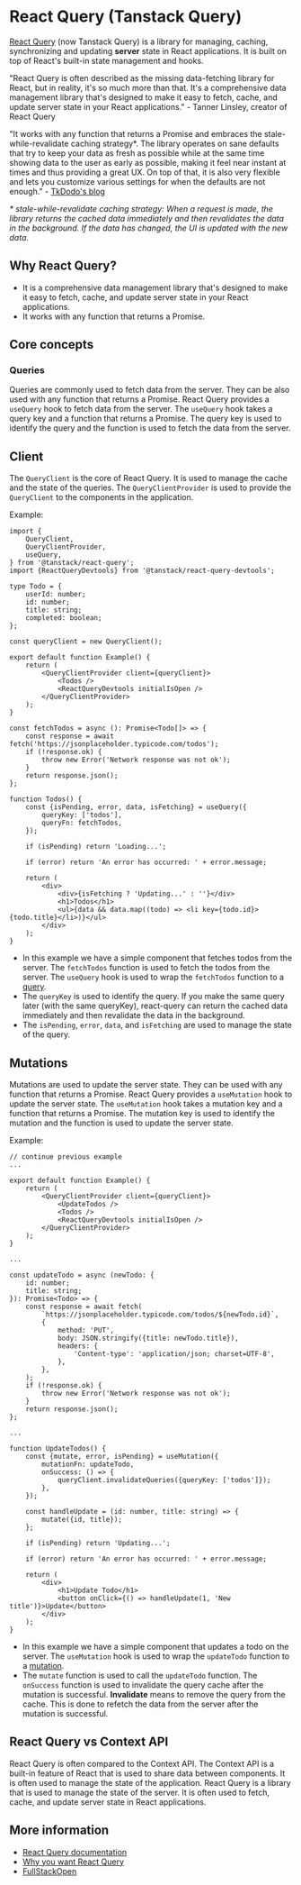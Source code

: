 # React Query (Tanstack Query)
[React Query](https://tanstack.com/query/latest) (now Tanstack Query) is a library for managing, caching, synchronizing and updating **server** state in React applications. It is built on top of React's built-in state management and hooks. 

"React Query is often described as the missing data-fetching library for React, but in reality, it's so much more than that. It's a comprehensive data management library that's designed to make it easy to fetch, cache, and update server state in your React applications." - Tanner Linsley, creator of React Query

"It works with any function that returns a Promise and embraces the stale-while-revalidate caching strategy*. The library operates on sane defaults that try to keep your data as fresh as possible while at the same time showing data to the user as early as possible, making it feel near instant at times and thus providing a great UX. On top of that, it is also very flexible and lets you customize various settings for when the defaults are not enough." - [TkDodo's blog](https://tkdodo.eu/blog/practical-react-query)

_* stale-while-revalidate caching strategy: When a request is made, the library returns the cached data immediately and then revalidates the data in the background. If the data has changed, the UI is updated with the new data._

## Why React Query?
- It is a comprehensive data management library that's designed to make it easy to fetch, cache, and update server state in your React applications.
- It works with any function that returns a Promise.

## Core concepts
### Queries
Queries are commonly used to fetch data from the server. They can be also used with any function that returns a Promise. React Query provides a `useQuery` hook to fetch data from the server. The `useQuery` hook takes a query key and a function that returns a Promise. The query key is used to identify the query and the function is used to fetch the data from the server.

## Client
The `QueryClient` is the core of React Query. It is used to manage the cache and the state of the queries. The `QueryClientProvider` is used to provide the `QueryClient` to the components in the application.

Example:
```tsx
import {
    QueryClient,
    QueryClientProvider,
    useQuery,
} from '@tanstack/react-query';
import {ReactQueryDevtools} from '@tanstack/react-query-devtools';

type Todo = {
    userId: number;
    id: number;
    title: string;
    completed: boolean;
};

const queryClient = new QueryClient();

export default function Example() {
    return (
        <QueryClientProvider client={queryClient}>
            <Todos />
            <ReactQueryDevtools initialIsOpen />
        </QueryClientProvider>
    );
}

const fetchTodos = async (): Promise<Todo[]> => {
    const response = await fetch('https://jsonplaceholder.typicode.com/todos');
    if (!response.ok) {
        throw new Error('Network response was not ok');
    }
    return response.json();
};

function Todos() {
    const {isPending, error, data, isFetching} = useQuery({
        queryKey: ['todos'],
        queryFn: fetchTodos,
    });

    if (isPending) return 'Loading...';

    if (error) return 'An error has occurred: ' + error.message;

    return (
        <div>
            <div>{isFetching ? 'Updating...' : ''}</div>
            <h1>Todos</h1>
            <ul>{data && data.map((todo) => <li key={todo.id}>{todo.title}</li>)}</ul>
        </div>
    );
}
```
- In this example we have a simple component that fetches todos from the server. The `fetchTodos` function is used to fetch the todos from the server. The `useQuery` hook is used to wrap the `fetchTodos` function to a [query](https://tanstack.com/query/latest/docs/framework/react/guides/queries).
- The `queryKey` is used to identify the query. If you make the same query later (with the same queryKey), react-query can return the cached data immediately and then revalidate the data in the background. 
- The `isPending`, `error`, `data`, and `isFetching` are used to manage the state of the query.

## Mutations
Mutations are used to update the server state. They can be used with any function that returns a Promise. React Query provides a `useMutation` hook to update the server state. The `useMutation` hook takes a mutation key and a function that returns a Promise. The mutation key is used to identify the mutation and the function is used to update the server state.

Example:
```tsx
// continue previous example
...

export default function Example() {
    return (
        <QueryClientProvider client={queryClient}>
            <UpdateTodos />
            <Todos />
            <ReactQueryDevtools initialIsOpen />
        </QueryClientProvider>
    );
}

... 

const updateTodo = async (newTodo: {
    id: number;
    title: string;
}): Promise<Todo> => {
    const response = await fetch(
        `https://jsonplaceholder.typicode.com/todos/${newTodo.id}`,
        {
            method: 'PUT',
            body: JSON.stringify({title: newTodo.title}),
            headers: {
                'Content-type': 'application/json; charset=UTF-8',
            },
        },
    );
    if (!response.ok) {
        throw new Error('Network response was not ok');
    }
    return response.json();
};

...

function UpdateTodos() {
    const {mutate, error, isPending} = useMutation({
        mutationFn: updateTodo,
        onSuccess: () => {
            queryClient.invalidateQueries({queryKey: ['todos']});
        },
    });

    const handleUpdate = (id: number, title: string) => {
        mutate({id, title});
    };

    if (isPending) return 'Updating...';

    if (error) return 'An error has occurred: ' + error.message;

    return (
        <div>
            <h1>Update Todo</h1>
            <button onClick={() => handleUpdate(1, 'New title')}>Update</button>
        </div>
    );
}
```
- In this example we have a simple component that updates a todo on the server. The `useMutation` hook is used to wrap the `updateTodo` function to a [mutation](https://tanstack.com/query/latest/docs/framework/react/guides/mutations).
- The `mutate` function is used to call the `updateTodo` function. The `onSuccess` function is used to invalidate the query cache after the mutation is successful. **Invalidate** means to remove the query from the cache. This is done to refetch the data from the server after the mutation is successful.

## React Query vs Context API
React Query is often compared to the Context API. The Context API is a built-in feature of React that is used to share data between components. It is often used to manage the state of the application. React Query is a library that is used to manage the state of the server. It is often used to fetch, cache, and update server state in React applications.

## More information
- [React Query documentation](https://tanstack.com/query/latest/docs/framework/react/overview)
- [Why you want React Query](https://tkdodo.eu/blog/why-you-want-react-query)
- [FullStackOpen](https://fullstackopen.com/osa6/react_query_use_reducer_ja_context#palvelimella-olevan-datan-hallinta-react-query-kirjaston-avulla)
